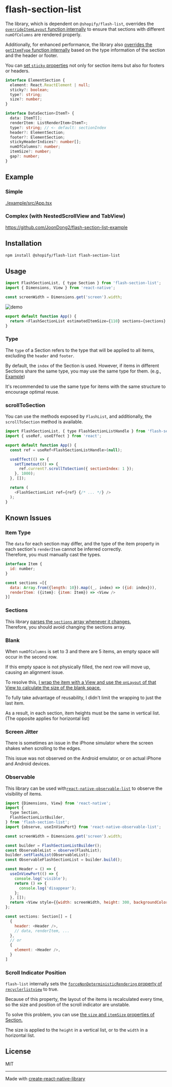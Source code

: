 # flash-section-list

The library, which is dependent on `@shopify/flash-list`, overrides the [`overrideItemLayout` function internally](./src/FlashSectionList.tsx#L443-474) to ensure that sections with different `numOfColumns` are rendered properly.

Additionally, for enhanced performance, the library also [overrides the `getItemType` function internally](./src/FlashSectionList.tsx#L412-L442) based on the type information of the section and the header or footer.

You can [set `sticky` properties](./example/src/App.tsx#L33-L77) not only for section items but also for footers or headers.

```ts
interface ElementSection {
  element: React.ReactElement | null;
  sticky?: boolean;
  type?: string;
  size?: number;
}

interface DataSection<ItemT> {
  data: ItemT[];
  renderItem: ListRenderItem<ItemT>;
  type?: string; // <- default: sectionIndex
  header?: ElementSection;
  footer?: ElementSection;
  stickyHeaderIndices?: number[];
  numOfColumns?: number;
  itemSize?: number;
  gap?: number;
}
```

## Example

### Simple

[./example/src/App.tsx](./example/src/App.tsx)

### Complex (with NestedScrollView and TabView)

https://github.com/JoonDong2/flash-section-list-example

## Installation

```sh
npm install @shopify/flash-list flash-section-list
```

## Usage

```js
import FlashSectionList, { type Section } from 'flash-section-list';
import { Dimensions, View } from 'react-native';

const screenWidth = Dimensions.get('screen').width;
```

![demo](./flash-section-list.png)

```js
export default function App() {
  return <FlashSectionList estimatedItemSize={110} sections={sections} />;
}
```

### Type

The `type` of a Section refers to the type that will be applied to all items, excluding the `header` and `footer`.

By default, the `index` of the Section is used. However, if items in different Sections share the same type, you may use the same type for them. (e.g., [Example](./example/src/App.tsx#L28-L50))

It's recommended to use the same type for items with the same structure to encourage optimal reuse.

### scrollToSection

You can use the methods exposed by `FlashList`, and additionally, the `scrollToSection` method is available.

```js
import FlashSectionList, { type FlashSectionListHandle } from 'flash-section-list';
import { useRef, useEffect } from 'react';

export default function App() {
  const ref = useRef<FlashSectionListHandle>(null);

  useEffect(() => {
    setTimetout(() => {
      ref.current?.scrollToSection({ sectionIndex: 1 });
    }, 1000);
  }, []);

  return (
    <FlashSectionList ref={ref} {/* ... */} />
  );
}
```

## Known Issues

### Item Type

The `data` for each section may differ, and the type of the item property in each section's `renderItem` cannot be inferred correctly.  
Therefore, you must manually cast the types.

```js
interface Item {
  id: number;
}

const sections =[{
  data: Array.from({length: 10}).map((_, index) => ({id: index})),
  renderItem: ({item}: {item: Item}) => <View />
}]
```

### Sections

This library [parses the `sections` array whenever it changes.](./src/FlashSectionList.tsx#L133-L223)  
Therefore, you should avoid changing the sections array.

### Blank

When `numOfColumns` is set to 3 and there are 5 items, an empty space will occur in the second row.

If this empty space is not physically filled, the next row will move up, causing an alignment issue.

To resolve this, [I wrap the item with a View and use the `onLayout` of that View to calculate the size of the blank space.](./src/FlashSectionList.tsx#L394-L409)

To fully take advantage of reusability, I didn't limit the wrapping to just the last item.

As a result, in each section, item heights must be the same in vertical list. (The opposite applies for horizontal list)

### Screen Jitter

There is sometimes an issue in the iPhone simulator where the screen shakes when scrolling to the edges.

This issue was not observed on the Android emulator, or on actual iPhone and Android devices.

### Observable

This library can be used with[`react-native-observable-list`](https://www.npmjs.com/package/react-native-observable-list) to observe the visibility of items.

```js
import {Dimensions, View} from 'react-native';
import {
  type Section,
  FlashSectionListBuilder,
} from 'flash-section-list';
import {observe, useInViewPort} from 'react-native-observable-list';

const screenWidth = Dimensions.get('screen').width;

const builder = FlashSectionListBuilder();
const ObservableList = observe(FlashList);
builder.setFlashList(ObservableList);
const ObservableFlashSectionList = builder.build();

const Header = () => {
  useInViewPort(() => {
    console.log('visible');
    return () => {
      console.log('disappear');
    };
  }, []);
  return <View style={{width: screenWidth, height: 300, backgroundColor: 'tomato'}} />;
};

const sections: Section[] = [
  {
    header: <Header />,
    // data, renderItem, ...
  },
  // or
  {
    element: <Header />,
  }
]
```

### Scroll Indicator Position

`flash-list` internally sets the [`forceNonDeterministicRendering` property of `recyclerlistview`](https://github.com/Shopify/flash-list/blob/v1.7.1/src/FlashList.tsx#L367) to true.

Because of this property, the layout of the items is recalculated every time, so the size and position of the scroll indicator are unstable.

To solve this problem, you can use [the `size` and `itemSize` properties of Section.](./src/FlashSectionList.tsx#L468-L472)

The size is applied to the `height` in a vertical list, or to the `width` in a horizontal list.

## License

MIT

---

Made with [create-react-native-library](https://github.com/callstack/react-native-builder-bob)
